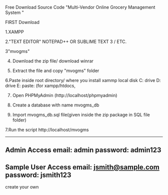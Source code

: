Free Download Source Code "Multi-Vendor Online Grocery Management System "

FIRST Download

1.XAMPP

2."TEXT EDITOR" NOTEPAD++ OR SUBLIME TEXT 3 / ETC.

3"mvogms"

4. Download the zip file/ download winrar

5. Extract the file and copy "mvogms" folder

6.Paste inside root directory/ where you install xammp local disk C: drive D: drive E: paste: (for xampp/htdocs, 

7. Open PHPMyAdmin (http://localhost/phpmyadmin)

8. Create a database with name mvogms_db

6. Import mvogms_db.sql file(given inside the zip package in SQL file folder)

7.Run the script http://localhost/mvogms

---------------------------------------------------
Admin Access
email: admin
password: admin123
----------------------------------------------------
Sample User Access
email: jsmith@sample.com
password: jsmith123
----------------------------------------------------
create your own
